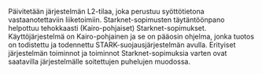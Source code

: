 Päivitetään järjestelmän L2-tilaa, joka perustuu syöttötietona vastaanotettaviin liiketoimiin. Starknet-sopimusten täytäntöönpano helpottuu tehokkaasti (Kairo-pohjaiset) Starknet-sopimukset. Käyttöjärjestelmä on Kairo-pohjainen ja se on pääosin ohjelma, jonka tuotos on todistettu ja todennettu STARK-suojausjärjestelmän avulla. Erityiset järjestelmän toiminnot ja toiminnot Starknet-sopimuksia varten ovat saatavilla järjestelmälle soitettujen puhelujen muodossa.
